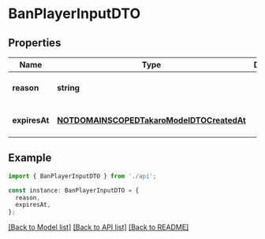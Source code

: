 # BanPlayerInputDTO

## Properties

| Name          | Type                                                                                    | Description | Notes                             |
| ------------- | --------------------------------------------------------------------------------------- | ----------- | --------------------------------- |
| **reason**    | **string**                                                                              |             | [optional] [default to undefined] |
| **expiresAt** | [**NOTDOMAINSCOPEDTakaroModelDTOCreatedAt**](NOTDOMAINSCOPEDTakaroModelDTOCreatedAt.md) |             | [optional] [default to undefined] |

## Example

```typescript
import { BanPlayerInputDTO } from './api';

const instance: BanPlayerInputDTO = {
  reason,
  expiresAt,
};
```

[[Back to Model list]](../README.md#documentation-for-models) [[Back to API list]](../README.md#documentation-for-api-endpoints) [[Back to README]](../README.md)
